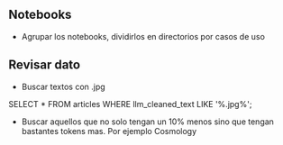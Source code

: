 ## Notebooks

* Agrupar los notebooks, dividirlos en directorios por casos de uso

## Revisar dato

* Buscar textos con .jpg

SELECT *
FROM articles
WHERE llm_cleaned_text LIKE '%.jpg%';

* Buscar aquellos que no solo tengan un 10% menos sino que tengan bastantes tokens mas. Por ejemplo Cosmology
